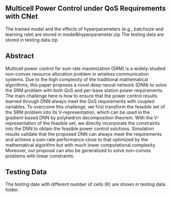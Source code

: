   
Multicell Power Control under QoS Requirements with CNet
---
The trained model and the effects of hyperparameters (e.g., batchsize and learning rate) are stored in model&hyperparameter.zip The testing data are stored in testing data.zip

Abstract
---
Multicell power control for sum rate maximization (SRM) is a widely-studied non-convex resource allocation problem in wireless communication systems. 
Due to the high complexity of the traditional mathematical algorithms, this paper proposes a novel deep neural network (DNN) to solve the SRM problem 
with both QoS and per-base station power requirements. The main challenge here is how to ensure that the power control results learned through DNN 
always meet the QoS requirements with coupled variables. To overcome this challenge, we first transform the feasible set of the SRM problem into its 
V-representation, which can be used in the gradient-based DNN by polyhedron decomposition theorem. With the V-representation of the feasible set,
we directly incorporate the constraints into the DNN to obtain the feasible power control solutions. Simulation results validate that the proposed DNN 
can always meet the requirements and achieve a sum-rate performance close to that optimized by the mathematical algorithm but with much lower computational complexity. 
Moreover, our proposal can also be generalized to solve non-convex problems with linear constraints.

Testing Data
---
The testing date with different number of cells (K) are shown in testing data folder.
